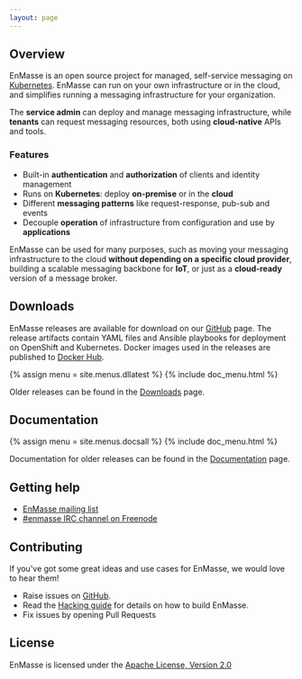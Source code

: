 ```yaml
---
layout: page
---
```

## Overview

EnMasse is an open source project for managed, self-service messaging on [Kubernetes](https://kubernetes.io). EnMasse can run on your own infrastructure or in the cloud, and simplifies running a messaging infrastructure for your organization.

The <b>service admin</b> can deploy and manage messaging infrastructure, while <b>tenants</b> can request messaging resources, both using <b>cloud-native</b> APIs and tools.

### Features

* Built-in <b>authentication</b> and <b>authorization</b> of clients and identity management
* Runs on <b>Kubernetes</b>: deploy <b>on-premise</b> or in the <b>cloud</b>
* Different <b>messaging patterns</b> like request-response, pub-sub and events
* Decouple <b>operation</b> of infrastructure from configuration and use by <b>applications</b>

EnMasse can be used for many purposes, such as moving your messaging infrastructure to the cloud <b>without depending on a specific cloud provider</b>, building a scalable messaging backbone for <b>IoT</b>, or just as a <b>cloud-ready</b> version of a message broker.

## Downloads

EnMasse releases are available for download on our [GitHub](https://github.com/EnMasseProject/enmasse/releases) page. The release artifacts contain YAML files and Ansible playbooks for deployment on OpenShift and Kubernetes. Docker images used in the releases are published to [Docker Hub](https://hub.docker.com/r/enmasseproject/).

{% assign menu = site.menus.dllatest %}
{% include doc_menu.html %}

Older releases can be found in the [Downloads](/downloads) page.

## Documentation

{% assign menu = site.menus.docsall %}
{% include doc_menu.html %}

Documentation for older releases can be found in the [Documentation](/documentation) page.

## Getting help

* [EnMasse mailing list](https://www.redhat.com/mailman/listinfo/enmasse)
* [#enmasse IRC channel on Freenode](https://webchat.freenode.net/?randomnick=1&channels=enmasse&uio=d4)

## Contributing

If you've got some great ideas and use cases for EnMasse, we would love to hear them!

* Raise issues on [GitHub](https://github.com/EnMasseProject/enmasse/issues).
* Read the [Hacking guide](https://github.com/EnMasseProject/enmasse/blob/master/HACKING.md) for details on how to build EnMasse.
* Fix issues by opening Pull Requests

## License

EnMasse is licensed under the [Apache License, Version 2.0](/LICENSE)
